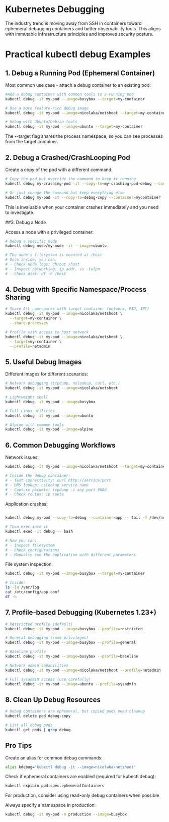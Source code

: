 # Kubernetes Debugging

The industry trend is moving away from SSH in containers toward ephemeral debugging containers and better observability tools. 
This aligns with immutable infrastructure principles and improves security posture.


# Practical kubectl debug Examples

## 1. Debug a Running Pod (Ephemeral Container)

Most common use case - attach a debug container to an existing pod:

```bash
#Add a debug container with common tools to a running pod
kubectl debug -it my-pod --image=busybox --target=my-container

# Use a more feature-rich debug image
kubectl debug -it my-pod --image=nicolaka/netshoot --target=my-container

# Debug with Ubuntu/Debian tools
kubectl debug -it my-pod --image=ubuntu --target=my-container
```

The --target flag shares the process namespace, so you can see processes from the target container.


## 2. Debug a Crashed/CrashLooping Pod

Create a copy of the pod with a different command:

```bash
# Copy the pod but override the command to keep it running
kubectl debug my-crashing-pod -it --copy-to=my-crashing-pod-debug --container=app -- sh

# Or just change the command but keep everything else
kubectl debug my-pod -it --copy-to=debug-copy --container=mycontainer -- /bin/bash
```

This is invaluable when your container crashes immediately and you need to investigate.

##3. Debug a Node

Access a node with a privileged container:

```bash
# Debug a specific node
kubectl debug node/my-node -it --image=ubuntu

# The node's filesystem is mounted at /host
# Once inside, you can:
# - Check node logs: chroot /host
# - Inspect networking: ip addr, ss -tulpn
# - Check disk: df -h /host
```

## 4. Debug with Specific Namespace/Process Sharing

```bash
# Share ALL namespaces with target container (network, PID, IPC)
kubectl debug -it my-pod --image=nicolaka/netshoot \
  --target=my-container \
  --share-processes

# Profile with access to host network
kubectl debug -it my-pod --image=nicolaka/netshoot \
  --target=my-container \
  --profile=netadmin
```

## 5. Useful Debug Images

Different images for different scenarios:

```bash
# Network debugging (tcpdump, nslookup, curl, etc.)
kubectl debug -it my-pod --image=nicolaka/netshoot

# Lightweight shell
kubectl debug -it my-pod --image=busybox

# Full Linux utilities
kubectl debug -it my-pod --image=ubuntu

# Alpine with common tools
kubectl debug -it my-pod --image=alpine
```

## 6. Common Debugging Workflows

Network issues:

```bash
kubectl debug -it my-pod --image=nicolaka/netshoot --target=my-container

# Inside the debug container:
# - Test connectivity: curl http://service:port
# - DNS lookup: nslookup service-name
# - Capture packets: tcpdump -i any port 8080
# - Check routes: ip route
```

Application crashes:
```bash

kubectl debug my-pod --copy-to=debug --container=app -- tail -f /dev/null

# Then exec into it
kubectl exec -it debug -- bash

# Now you can:
# - Inspect filesystem
# - Check configurations
# - Manually run the application with different parameters
```

File system inspection:
```bash
kubectl debug -it my-pod --image=busybox --target=my-container

# Inside:
ls -la /var/log
cat /etc/config/app.conf
df -h
```

## 7. Profile-based Debugging (Kubernetes 1.23+)

```bash
# Restricted profile (default)
kubectl debug -it my-pod --image=busybox --profile=restricted

# General debugging (some privileges)
kubectl debug -it my-pod --image=busybox --profile=general

# Baseline profile
kubectl debug -it my-pod --image=busybox --profile=baseline

# Network admin capabilities
kubectl debug -it my-pod --image=nicolaka/netshoot --profile=netadmin

# Full sysadmin access (use carefully)
kubectl debug -it my-pod --image=ubuntu --profile=sysadmin
```

## 8. Clean Up Debug Resources

```bash
# Debug containers are ephemeral, but copied pods need cleanup
kubectl delete pod debug-copy

# List all debug pods
kubectl get pods | grep debug
```

## Pro Tips

Create an alias for common debug commands:
```bash
alias kdebug='kubectl debug -it --image=nicolaka/netshoot'
```

Check if ephemeral containers are enabled (required for kubectl debug):
```bash
kubectl explain pod.spec.ephemeralContainers
```

For production, consider using read-only debug containers when possible

Always specify a namespace in production:

```bash
kubectl debug -it my-pod -n production --image=busybox
```
